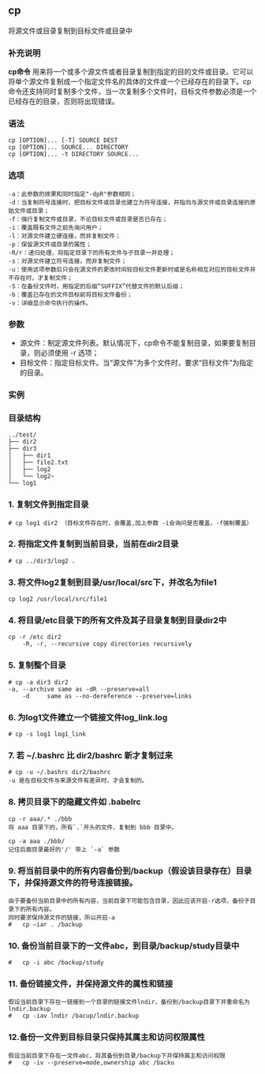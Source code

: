 ## cp ##

将源文件或目录复制到目标文件或目录中

### 补充说明 ###

**cp命令** 用来将一个或多个源文件或者目录复制到指定的目的文件或目录。它可以将单个源文件复制成一个指定文件名的具体的文件或一个已经存在的目录下。cp命令还支持同时复制多个文件，当一次复制多个文件时，目标文件参数必须是一个已经存在的目录，否则将出现错误。


###  语法

	cp [OPTION]... [-T] SOURCE DEST
	cp [OPTION]... SOURCE... DIRECTORY
	cp [OPTION]... -t DIRECTORY SOURCE...


###  选项
	-a：此参数的效果和同时指定"-dpR"参数相同；
	-d：当复制符号连接时，把目标文件或目录也建立为符号连接，并指向与源文件或目录连接的原始文件或目录；
	-f：强行复制文件或目录，不论目标文件或目录是否已存在；
	-i：覆盖既有文件之前先询问用户；
	-l：对源文件建立硬连接，而非复制文件；
	-p：保留源文件或目录的属性；
	-R/r：递归处理，将指定目录下的所有文件与子目录一并处理；
	-s：对源文件建立符号连接，而非复制文件；
	-u：使用这项参数后只会在源文件的更改时间较目标文件更新时或是名称相互对应的目标文件并不存在时，才复制文件；
	-S：在备份文件时，用指定的后缀“SUFFIX”代替文件的默认后缀；
	-b：覆盖已存在的文件目标前将目标文件备份；
	-v：详细显示命令执行的操作。

###  参数

*   源文件：制定源文件列表。默认情况下，cp命令不能复制目录，如果要复制目录，则必须使用 -r 选项；
*   目标文件：指定目标文件。当“源文件”为多个文件时，要求“目标文件”为指定的目录。

###  实例

###  目录结构
	../test/
	├── dir2
	├── dir3
	│   ├── dir1
	│   ├── file2.txt
	│   ├── log2
	│   └── log2~
	└── log1
### 1. 复制文件到指定目录
	
	# cp log1 dir2 （目标文件存在时，会覆盖,加上参数 -i会询问是否覆盖，-f强制覆盖）
	
### 2.	将指定文件复制到当前目录，当前在dir2目录
	# cp ../dir3/log2 .
	
### 3.	将文件log2复制到目录/usr/local/src下，并改名为file1
	cp log2 /usr/local/src/file1

### 4.	将目录/etc目录下的所有文件及其子目录复制到目录dir2中
	cp -r /etc dir2
        -R, -r, --recursive copy directories recursively
### 5. 复制整个目录
	# cp -a dir3 dir2  
	-a, --archive same as -dR --preserve=all
        -d     same as --no-dereference --preserve=links
### 6. 为log1文件建立一个链接文件log_link.log
	# cp -s log1 log1_link

### 7. 若 ~/.bashrc 比 dir2/bashrc 新才复制过来
	# cp -u ~/.bashrc dir2/bashrc
	-u 是在目标文件与来源文件有差异时，才会复制的。
	
### 8. 拷贝目录下的隐藏文件如 .babelrc
	cp -r aaa/.* ./bbb
	将 aaa 目录下的，所有`.`开头的文件，复制到 bbb 目录中。

	cp -a aaa ./bbb/ 
	记住后面目录最好的'/' 带上 `-a` 参数
### 9. 将当前目录中的所有内容备份到/backup（假设该目录存在）目录下，并保持源文件的符号连接链接。
	由于要备份当前目录中的所有内容，当前目录下可能包含目录，因此应该开启-r选项，备份子目录下的所有内容。	
	同时要求保持源文件的链接，所以开启-a
	#	cp –iar . /backup
### 10. 备份当前目录下的一文件abc，到目录/backup/study目录中
	#	cp -i abc /backup/study
### 11.	备份链接文件，并保持源文件的属性和链接
	假设当前目录下存在一链接到一个目录的链接文件lndir，备份到/backup目录下并重命名为lndir.backup
	#	cp -iav lndir /bacup/lndir.backup
### 12.备份一文件到目标目录只保持其属主和访问权限属性
	假设当前目录下存在一文件abc，将其备份到目录/backup下并保持属主和访问权限
	#	cp -iv --preserve=mode,ownership abc /backu
